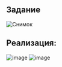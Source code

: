 ## Задание 
![Снимок](https://github.com/DmitryDoruzhinsky/Laboratory_works_GUI_PyQt5/assets/83270014/c438b2af-afdf-442e-a1db-bd6a2bb8daf8)

## Реализация:
![image](https://github.com/DmitryDoruzhinsky/Laboratory_works_GUI_PyQt5/assets/83270014/6cb3173b-5c9f-4a19-867d-98068e5898f0)
![image](https://github.com/DmitryDoruzhinsky/Laboratory_works_GUI_PyQt5/assets/83270014/c2f62ca4-665c-40fc-b8fb-3780a639939c)
